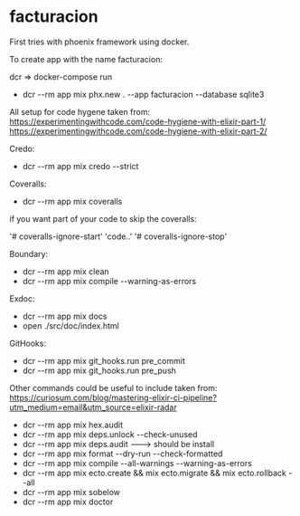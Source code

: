# facturacion
First tries with phoenix framework using docker.

To create app with the name facturacion:

dcr => docker-compose run

* dcr --rm app mix phx.new . --app facturacion --database sqlite3

All setup for code hygene taken from: 
https://experimentingwithcode.com/code-hygiene-with-elixir-part-1/
https://experimentingwithcode.com/code-hygiene-with-elixir-part-2/

Credo:

* dcr --rm app mix credo --strict

Coveralls:

* dcr --rm app mix coveralls

if you want part of your code to skip the coveralls:

'# coveralls-ignore-start'
'code..'
'# coveralls-ignore-stop'

Boundary:

* dcr --rm app mix clean
* dcr --rm app mix compile --warning-as-errors

Exdoc:
* dcr --rm app mix docs
* open ./src/doc/index.html

GitHooks:
* dcr --rm app mix git_hooks.run pre_commit
* dcr --rm app mix git_hooks.run pre_push

Other commands could be useful to include taken from:
https://curiosum.com/blog/mastering-elixir-ci-pipeline?utm_medium=email&utm_source=elixir-radar

* dcr --rm app mix hex.audit
* dcr --rm app mix deps.unlock --check-unused
* dcr --rm app mix deps.audit ---> should be install
* dcr --rm app mix format --dry-run --check-formatted
* dcr --rm app mix compile --all-warnings --warning-as-errors
* dcr --rm app mix ecto.create && mix ecto.migrate && mix ecto.rollback --all
* dcr --rm app mix sobelow
* dcr --rm app mix doctor
